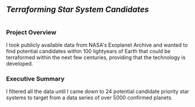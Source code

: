 ## _Terraforming Star System Candidates_
# 
### Project Overview
I took publicly available data from NASA's Exoplanet Archive and wanted to find potential candidates within 100 lightyears of Earth that could be terraformed within the next few centuries, providing that the technology is developed.

### Executive Summary
I filtered all the data until I came down to 24 potential candidate priority star systems to target from a data series of over 5000 confirmed planets.